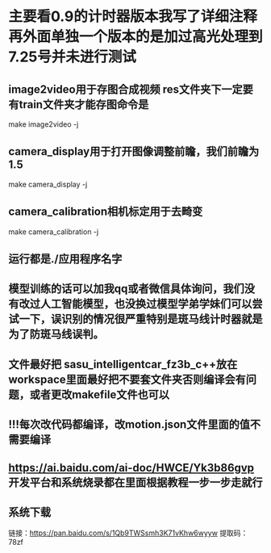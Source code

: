 # 主要看0.9的计时器版本我写了详细注释再外面单独一个版本的是加过高光处理到7.25号并未进行测试
## image2video用于存图合成视频  res文件夹下一定要有train文件夹才能存图命令是
make image2video -j
## camera_display用于打开图像调整前瞻，我们前瞻为1.5
make camera_display -j
## camera_calibration相机标定用于去畸变
make camera_calibration -j
## 运行都是./应用程序名字

## 模型训练的话可以加我qq或者微信具体询问，我们没有改过人工智能模型，也没换过模型学弟学妹们可以尝试一下，误识别的情况很严重特别是斑马线计时器就是为了防斑马线误判。

## 文件最好把 sasu_intelligentcar_fz3b_c++放在workspace里面最好把不要套文件夹否则编译会有问题，或者更改makefile文件也可以
## !!!每次改代码都编译，改motion.json文件里面的值不需要编译

## https://ai.baidu.com/ai-doc/HWCE/Yk3b86gvp  开发平台和系统烧录都在里面根据教程一步一步走就行
## 系统下载
链接：https://pan.baidu.com/s/1Qb9TWSsmh3K71vKhw6wyyw 
提取码：78zf
